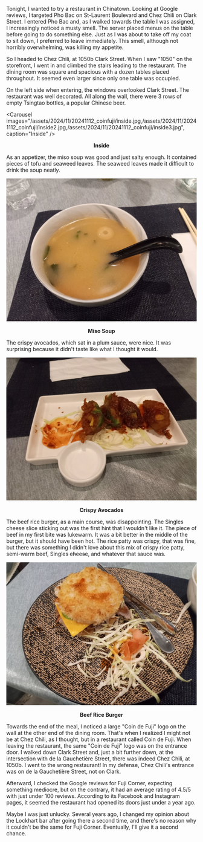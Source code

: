 Tonight, I wanted to try a restaurant in Chinatown. Looking at Google reviews, I targeted Pho Bac on St-Laurent Boulevard and Chez Chili on Clark Street. I entered Pho Bac and, as I walked towards the table I was assigned, I increasingly noticed a musty smell. The server placed menus on the table before going to do something else. Just as I was about to take off my coat to sit down, I preferred to leave immediately. This smell, although not horribly overwhelming, was killing my appetite.

So I headed to Chez Chili, at 1050b Clark Street. When I saw "1050" on the storefront, I went in and climbed the stairs leading to the restaurant. The dining room was square and spacious with a dozen tables placed throughout. It seemed even larger since only one table was occupied.

On the left side when entering, the windows overlooked Clark Street. The restaurant was well decorated. All along the wall, there were 3 rows of empty Tsingtao bottles, a popular Chinese beer.

<Carousel
    images="/assets/2024/11/20241112_coinfuji/inside.jpg,/assets/2024/11/20241112_coinfuji/inside2.jpg,/assets/2024/11/20241112_coinfuji/inside3.jpg",
    caption="Inside"
/>
<p align="center"><b>Inside</b></p>

As an appetizer, the miso soup was good and just salty enough. It contained pieces of tofu and seaweed leaves. The seaweed leaves made it difficult to drink the soup neatly.

![Miso Soup](/assets/2024/11/20241112_coinfuji/miso.jpg)
<p align="center"><b>Miso Soup</b></p>

The crispy avocados, which sat in a plum sauce, were nice. It was surprising because it didn't taste like what I thought it would.

![Crispy Avocados](/assets/2024/11/20241112_coinfuji/avocado.jpg)
<p align="center"><b>Crispy Avocados</b></p>

The beef rice burger, as a main course, was disappointing. The Singles cheese slice sticking out was the first hint that I wouldn't like it. The piece of beef in my first bite was lukewarm. It was a bit better in the middle of the burger, but it should have been hot. The rice patty was crispy, that was fine, but there was something I didn't love about this mix of crispy rice patty, semi-warm beef, Singles ~~cheese~~, and whatever that sauce was.

![Beef Rice Burger](/assets/2024/11/20241112_coinfuji/riceburger.jpg)
<p align="center"><b>Beef Rice Burger</b></p>

Towards the end of the meal, I noticed a large "Coin de Fuji" logo on the wall at the other end of the dining room. That's when I realized I might not be at Chez Chili, as I thought, but in a restaurant called Coin de Fuji. When leaving the restaurant, the same "Coin de Fuji" logo was on the entrance door. I walked down Clark Street and, just a bit further down, at the intersection with de la Gauchetière Street, there was indeed Chez Chili, at 1050b. I went to the wrong restaurant! In my defense, Chez Chili's entrance was on de la Gauchetière Street, not on Clark.

Afterward, I checked the Google reviews for Fuji Corner, expecting something mediocre, but on the contrary, it had an average rating of 4.5/5 with just under 100 reviews. According to its Facebook and Instagram pages, it seemed the restaurant had opened its doors just under a year ago.

Maybe I was just unlucky. Several years ago, I changed my opinion about the Lockhart bar after going there a second time, and there's no reason why it couldn't be the same for Fuji Corner. Eventually, I'll give it a second chance.
